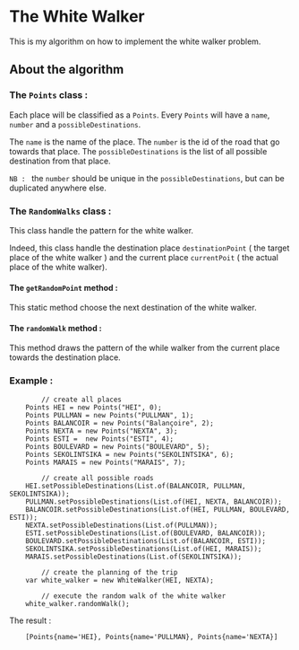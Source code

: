 # The White Walker

This is my algorithm on how to implement the white walker problem.

## About the algorithm

### The `Points` class :

Each place will be classified as a `Points`. Every `Points` will have a `name`, `number` and a `possibleDestinations`.

The `name` is the name of the place. The `number` is the id of the road that go towards that place. The `possibleDestinations` is the list of all possible destination from that place.

`NB : ` the `number` should be unique in the `possibleDestinations`, but can be duplicated anywhere else.

### The `RandomWalks` class :

This class handle the pattern for the white walker.

Indeed, this class handle the destination place `destinationPoint` ( the target place of the white walker ) and the current place `currentPoit` ( the actual place of the white walker).

#### The `getRandomPoint` method :

This static method choose the next destination of the white walker.

#### The `randomWalk` method :

This method draws the pattern of the while walker from the current place towards the destination place.


### Example : 

            // create all places
        Points HEI = new Points("HEI", 0);
        Points PULLMAN = new Points("PULLMAN", 1);
        Points BALANCOIR = new Points("Balançoire", 2);
        Points NEXTA = new Points("NEXTA", 3);
        Points ESTI =  new Points("ESTI", 4);
        Points BOULEVARD = new Points("BOULEVARD", 5);
        Points SEKOLINTSIKA = new Points("SEKOLINTSIKA", 6);
        Points MARAIS = new Points("MARAIS", 7);

            // create all possible roads
        HEI.setPossibleDestinations(List.of(BALANCOIR, PULLMAN, SEKOLINTSIKA));
        PULLMAN.setPossibleDestinations(List.of(HEI, NEXTA, BALANCOIR));
        BALANCOIR.setPossibleDestinations(List.of(HEI, PULLMAN, BOULEVARD, ESTI));
        NEXTA.setPossibleDestinations(List.of(PULLMAN));
        ESTI.setPossibleDestinations(List.of(BOULEVARD, BALANCOIR));
        BOULEVARD.setPossibleDestinations(List.of(BALANCOIR, ESTI));
        SEKOLINTSIKA.setPossibleDestinations(List.of(HEI, MARAIS));
        MARAIS.setPossibleDestinations(List.of(SEKOLINTSIKA));
            
            // create the planning of the trip
        var white_walker = new WhiteWalker(HEI, NEXTA);

            // execute the random walk of the white walker
        white_walker.randomWalk();

The result :

        [Points{name='HEI}, Points{name='PULLMAN}, Points{name='NEXTA}]
    